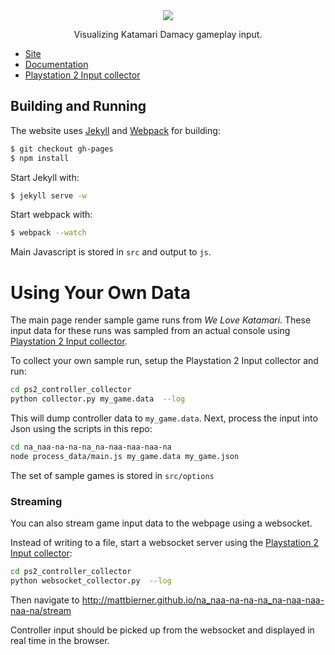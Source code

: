 <div align="center">
    <img src="https://raw.githubusercontent.com/mattbierner/na_naa-na-na-na_na-naa-naa-naa-na/gh-pages/documentation/images/main2.png" />
    <p>Visualizing Katamari Damacy gameplay input.</p>
</div>

* [Site][site]
* [Documentation][documentation]
* [Playstation 2 Input collector][collector]


## Building and Running
The website uses [Jekyll](http://jekyllrb.com/) and [Webpack](http://webpack.github.io/) for building:

```bash
$ git checkout gh-pages
$ npm install
```

Start Jekyll with:

```bash
$ jekyll serve -w
```

Start webpack with:

```bash
$ webpack --watch
```

Main Javascript is stored in `src` and output to `js`.


# Using Your Own Data
The main page render sample game runs from *We Love Katamari*. These input data for these runs was sampled from an actual console using [Playstation 2 Input collector][collector].

To collect your own sample run, setup the Playstation 2 Input collector and run:

```bash
cd ps2_controller_collector
python collector.py my_game.data  --log
```

This will dump controller data to `my_game.data`. Next, process the input into Json using the scripts in this repo:

```bash
cd na_naa-na-na-na_na-naa-naa-naa-na
node process_data/main.js my_game.data my_game.json
```

The set of sample games is stored in `src/options` 

### Streaming
You can also stream game input data to the webpage using a websocket.

Instead of writing to a file, start a websocket server using the [Playstation 2 Input collector][collector]:

```bash
cd ps2_controller_collector
python websocket_collector.py  --log
```

Then navigate to http://mattbierner.github.io/na_naa-na-na-na_na-naa-naa-naa-na/stream

Controller input should be picked up from the websocket and displayed in real time in the browser.


[site]: http://mattbierner.github.io/na_naa-na-na-na_na-naa-naa-naa-na/
[documentation]: https://github.com/mattbierner/na_naa-na-na-na_na-naa-naa-naa-na/blob/gh-pages/documentation/about.md
[collector]: https://github.com/mattbierner/ps2_controller_collector